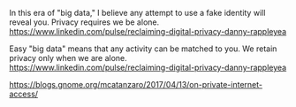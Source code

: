 In this era of "big data," I believe any attempt to use a fake identity will reveal you. Privacy requires we be alone. https://www.linkedin.com/pulse/reclaiming-digital-privacy-danny-rappleyea

Easy "big data" means that any activity can be matched to you. We retain privacy only when we are alone. https://www.linkedin.com/pulse/reclaiming-digital-privacy-danny-rappleyea

https://blogs.gnome.org/mcatanzaro/2017/04/13/on-private-internet-access/
